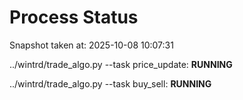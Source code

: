 # Process Status

Snapshot taken at: 2025-10-08 10:07:31

../wintrd/trade_algo.py --task price_update: **RUNNING**

../wintrd/trade_algo.py --task buy_sell: **RUNNING**

